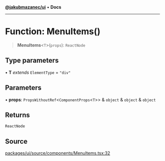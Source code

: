 [**@jakubmazanec/ui**](../README.md) • **Docs**

---

# Function: MenuItems()

> **MenuItems**\<`T`\>(`props`): `ReactNode`

## Type parameters

• **T** _extends_ `ElementType` = `"div"`

## Parameters

• **props**: `PropsWithoutRef`\<`ComponentProps`\<`T`\>\> & `object` & `object` & `object`

## Returns

`ReactNode`

## Source

[packages/ui/source/components/MenuItems.tsx:32](https://github.com/jakubmazanec/tools/blob/bb20df5276ddb119762948adc2cda520aef09f0f/packages/ui/source/components/MenuItems.tsx#L32)
